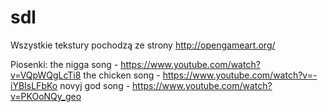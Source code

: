 # sdl

Wszystkie tekstury pochodzą ze strony http://opengameart.org/

Piosenki:
the nigga song - https://www.youtube.com/watch?v=VQpWQgLcTi8
the chicken song - https://www.youtube.com/watch?v=-iYBIsLFbKo
novyj god song - https://www.youtube.com/watch?v=PKOoNQy_geo
